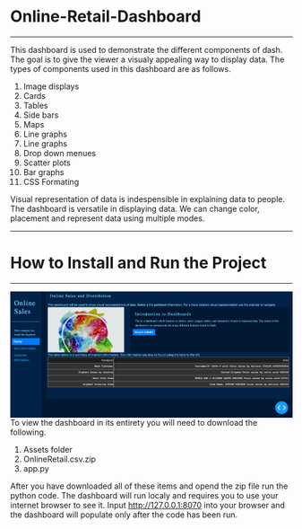# Online-Retail-Dashboard

  ---
 This dashboard is used to demonstrate the different components of dash. The goal is to give the viewer a visualy appealing way to display data. The types of components used in this dashboard are as follows.
 
 1) Image displays
 2) Cards
 3) Tables
 4) Side bars
 5) Maps
 6) Line graphs
 7) Line graphs
 8) Drop down menues
 9) Scatter plots
 10) Bar graphs
 11) CSS Formating

Visual representation of data is indespensible in explaining data to people. The dashboard is versatile in displaying data. We can change color, placement and represent data using multiple modes.

  ---

#  How to Install and Run the Project

  ---
  
 <p>
  <img width="600" align='left' src="https://github.com/futious/Online-Retail-Dashboard/blob/687fc900d0683d3f47d869dce0305ddbf490a8b3/assets/Homepage.png?raw=true">
</p>

To view the dashboard in its entirety you will need to download the following. 

1) Assets folder
2) OnlineRetail.csv.zip
3) app.py

After you have downloaded all of these items and opend the zip file run the python code. The dashboard will run localy and requires you to use your internet browser to see it. Input http://127.0.0.1:8070 into your browser and the dashboard will populate only after the code has been run.
